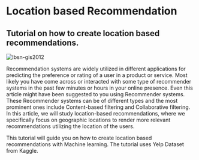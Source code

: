 # Location based Recommendation
## Tutorial on how to create location based recommendations. 

![lbsn-gis2012](https://user-images.githubusercontent.com/5683278/62425120-a7be4800-b6d7-11e9-9ab5-c4edf28748bb.jpg)


Recommendation systems are widely utilized in different applications for predicting the preference or rating of a user in a product or service. Most likely you have come across or interacted with some type of recommender systems in the past few minutes or hours in your online presence. Even this article might have been suggested to you using Recommender systems. These Recommender systems can be of different types and the most prominent ones include Content-based filtering and Collaborative filtering. In this article, we will study location-based recommendations, where we specifically focus on geographic locations to render more relevant recommendations utilizing the location of the users.

This tutorial will guide you on how to create location based recommendations with Machine learning. The tutorial uses Yelp Dataset from Kaggle. 
